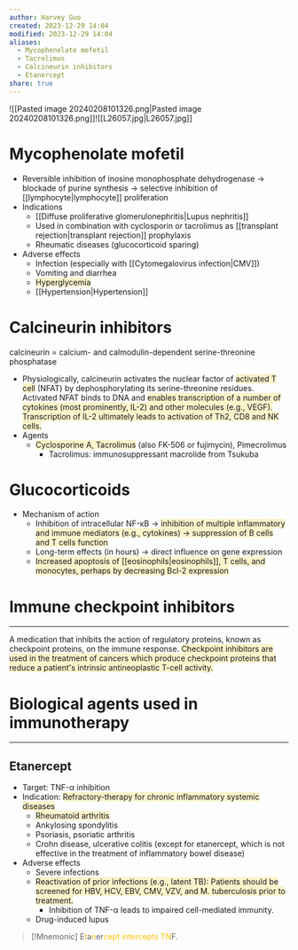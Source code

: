 ```yaml
---
author: Harvey Guo
created: 2023-12-29 14:04
modified: 2023-12-29 14:04
aliases:
  - Mycophenolate mofetil
  - Tacrolimus
  - Calcineurin inhibitors
  - Etanercept
share: true
---
```

![[Pasted image 20240208101326.png|Pasted image 20240208101326.png]]![[L26057.jpg|L26057.jpg]]

# Mycophenolate mofetil
- Reversible inhibition of inosine monophosphate dehydrogenase → blockade of purine synthesis → selective inhibition of [[lymphocyte|lymphocyte]] proliferation
- Indications
	- [[Diffuse proliferative glomerulonephritis|Lupus nephritis]]
	- Used in combination with cyclosporin or tacrolimus as [[transplant rejection|transplant rejection]] prophylaxis
	- Rheumatic diseases (glucocorticoid sparing)
- Adverse effects
	- Infection (especially with [[Cytomegalovirus infection|CMV]])
	- Vomiting and diarrhea
	- <span style="background:rgba(240, 200, 0, 0.2)">Hyperglycemia</span>
	- [[Hypertension|Hypertension]]
# Calcineurin inhibitors
calcineurin = calcium- and calmodulin-dependent serine-threonine phosphatase
- Physiologically, calcineurin activates the nuclear factor of <span style="background:rgba(240, 200, 0, 0.2)">activated T cell</span> (NFAT) by dephosphorylating its serine-threonine residues. Activated NFAT binds to DNA and <span style="background:rgba(240, 200, 0, 0.2)">enables transcription of a number of cytokines (most prominently, IL-2) and other molecules (e.g., VEGF). Transcription of IL-2 ultimately leads to activation of Th2, CD8 and NK cells.</span>
- Agents
	- <span style="background:rgba(240, 200, 0, 0.2)">Cyclosporine A, Tacrolimus</span> (also FK-506 or fujimycin), Pimecrolimus
		- Tacrolimus: immunosuppressant macrolide from Tsukuba
# Glucocorticoids
- Mechanism of action
	- Inhibition of intracellular NF-κB → <span style="background:rgba(240, 200, 0, 0.2)">inhibition of multiple inflammatory and immune mediators (e.g., cytokines) → suppression of B cells and T cells function</span>
	- Long-term effects (in hours) → direct influence on gene expression
	- <span style="background:rgba(240, 200, 0, 0.2)">Increased apoptosis of [[eosinophils|eosinophils]], T cells, and monocytes, perhaps by decreasing Bcl-2 expression</span>
# Immune checkpoint inhibitors
---
A medication that inhibits the action of regulatory proteins, known as checkpoint proteins, on the immune response. <span style="background:rgba(240, 200, 0, 0.2)">Checkpoint inhibitors are used in the treatment of cancers which produce checkpoint proteins that reduce a patient's intrinsic antineoplastic T-cell activity.</span>

# Biological agents used in immunotherapy
---
## Etanercept
- Target: TNF-α inhibition
- Indication: <span style="background:rgba(240, 200, 0, 0.2)">Refractory-therapy for chronic inflammatory systemic diseases</span>
	- <span style="background:rgba(240, 200, 0, 0.2)">Rheumatoid arthritis</span>
	- Ankylosing spondylitis
	- Psoriasis, psoriatic arthritis
	- Crohn disease, ulcerative colitis (except for etanercept, which is not effective in the treatment of inflammatory bowel disease)
- Adverse effects
	- Severe infections
	- <span style="background:rgba(240, 200, 0, 0.2)">Reactivation of prior infections (e.g., latent TB): Patients should be screened for HBV, HCV, EBV, CMV, VZV, and M. tuberculosis prior to treatment.</span>
		- Inhibition of TNF-α leads to impaired cell-mediated immunity.
	- Drug-induced lupus

>[!Mnemonic] 
>E<font color="#ffc000">t</font>a<font color="#ffc000">n</font>er<font color="#ffc000">cept</font> <font color="#ffc000">intercepts TN</font>F.